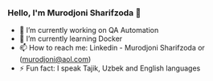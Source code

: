 ### Hello, I'm Murodjoni Sharifzoda 👋

- 🔭 I’m currently working on QA Automation 
- 🌱 I’m currently learning Docker
- 📫 How to reach me: Linkedin - Murodjoni Sharifzoda or (murodjoni@aol.com)
- ⚡ Fun fact: I speak Tajik, Uzbek and English languages   
